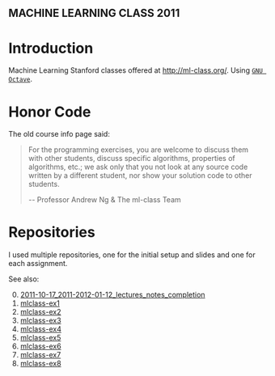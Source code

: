 MACHINE LEARNING CLASS 2011
---------------------------
Introduction
============
Machine Learning Stanford classes offered at http://ml-class.org/. Using [`GNU Octave`](https://www.gnu.org/software/octave/).

Honor Code
==========

The old course info page said:

> For the programming exercises, you are welcome to discuss them with
> other students, discuss specific algorithms, properties of algorithms, etc.;
> we ask only that you not look at any source code written by a different
> student, nor show your solution code to other students.
>
>   -- Professor Andrew Ng & The ml-class Team

Repositories
============

I used multiple repositories, one for the initial setup and slides and one for each assignment.

See also:

 0. [2011-10-17_2011-2012-01-12_lectures_notes_completion](https://github.com/dlamblin/2011-10-17_2011-2012-01-12_lectures_notes_completion)
 1. [mlclass-ex1](https://github.com/dlamblin/mlclass-ex1)
 2. [mlclass-ex2](https://github.com/dlamblin/mlclass-ex2)
 3. [mlclass-ex3](https://github.com/dlamblin/mlclass-ex3)
 4. [mlclass-ex4](https://github.com/dlamblin/mlclass-ex4)
 5. [mlclass-ex5](https://github.com/dlamblin/mlclass-ex5)
 6. [mlclass-ex6](https://github.com/dlamblin/mlclass-ex6)
 7. [mlclass-ex7](https://github.com/dlamblin/mlclass-ex7)
 8. [mlclass-ex8](https://github.com/dlamblin/mlclass-ex8)